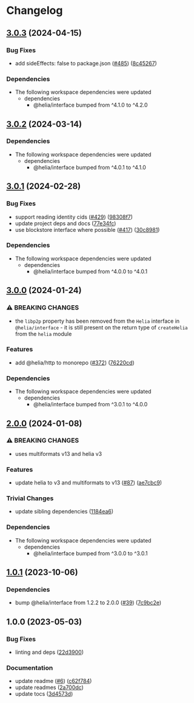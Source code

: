 # Changelog

## [3.0.3](https://github.com/ipfs/helia/compare/strings-v3.0.2...strings-v3.0.3) (2024-04-15)


### Bug Fixes

* add sideEffects: false to package.json ([#485](https://github.com/ipfs/helia/issues/485)) ([8c45267](https://github.com/ipfs/helia/commit/8c45267a474ab10b2faadfebdab33cfe446e8c03))


### Dependencies

* The following workspace dependencies were updated
  * dependencies
    * @helia/interface bumped from ^4.1.0 to ^4.2.0

## [3.0.2](https://github.com/ipfs/helia/compare/strings-v3.0.1...strings-v3.0.2) (2024-03-14)


### Dependencies

* The following workspace dependencies were updated
  * dependencies
    * @helia/interface bumped from ^4.0.1 to ^4.1.0

## [3.0.1](https://github.com/ipfs/helia/compare/strings-v3.0.0...strings-v3.0.1) (2024-02-28)


### Bug Fixes

* support reading identity cids ([#429](https://github.com/ipfs/helia/issues/429)) ([98308f7](https://github.com/ipfs/helia/commit/98308f77488b8196b2d18f78f05ecd2d37456834))
* update project deps and docs ([77e34fc](https://github.com/ipfs/helia/commit/77e34fc115cbfb82585fd954bcf389ecebf655bc))
* use blockstore interface where possible ([#417](https://github.com/ipfs/helia/issues/417)) ([30c8981](https://github.com/ipfs/helia/commit/30c8981934ffba72d572a7b8b2712ec93b7f4d31))


### Dependencies

* The following workspace dependencies were updated
  * dependencies
    * @helia/interface bumped from ^4.0.0 to ^4.0.1

## [3.0.0](https://github.com/ipfs/helia/compare/strings-v2.0.1...strings-v3.0.0) (2024-01-24)


### ⚠ BREAKING CHANGES

* the `libp2p` property has been removed from the `Helia` interface in `@helia/interface` - it is still present on the return type of `createHelia` from the `helia` module

### Features

* add @helia/http to monorepo ([#372](https://github.com/ipfs/helia/issues/372)) ([76220cd](https://github.com/ipfs/helia/commit/76220cd5adf45af7fa61fd0a1321de4722b744d6))


### Dependencies

* The following workspace dependencies were updated
  * dependencies
    * @helia/interface bumped from ^3.0.1 to ^4.0.0

## [2.0.0](https://github.com/ipfs/helia/compare/strings-v1.0.1...strings-v2.0.0) (2024-01-08)


### ⚠ BREAKING CHANGES

* uses multiformats v13 and helia v3

### Features

* update helia to v3 and multiformats to v13 ([#87](https://github.com/ipfs/helia-strings/issues/87)) ([ae7cbc9](https://github.com/ipfs/helia/commit/ae7cbc9a16a267cb0f6d7cecd381f919430afaea))


### Trivial Changes

* update sibling dependencies ([1184ea6](https://github.com/ipfs/helia/commit/1184ea695987cee7f922b7954c8bc626bc035dba))

### Dependencies

* The following workspace dependencies were updated
  * dependencies
    * @helia/interface bumped from ^3.0.0 to ^3.0.1

## [1.0.1](https://github.com/ipfs/helia/compare/strings-v1.0.0...strings-v1.0.1) (2023-10-06)


### Dependencies

* bump @helia/interface from 1.2.2 to 2.0.0 ([#39](https://github.com/ipfs/helia-strings/issues/39)) ([7c9bc2e](https://github.com/ipfs/helia/commit/7c9bc2e9f99ccbaec1d8c25c900585deb5f6a327))

## 1.0.0 (2023-05-03)


### Bug Fixes

* linting and deps ([22d3900](https://github.com/ipfs/helia/commit/22d3900c15b0876419460c4db57b41f91e78d52f))


### Documentation

* update readme ([#6](https://github.com/ipfs/helia-strings/issues/6)) ([c62f784](https://github.com/ipfs/helia/commit/c62f78499d75ba96da60a4de2f6a0ae3f007abfb))
* update readmes ([2a700dc](https://github.com/ipfs/helia/commit/2a700dc30945857e5ec596a8551adf488dc18009))
* update tocs ([3d4573d](https://github.com/ipfs/helia/commit/3d4573d9bc22bdd79043b6fec570e8410c8d1228))
